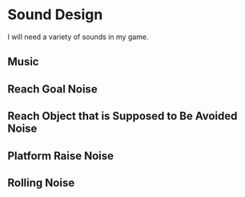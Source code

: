 # Sound Design
I will need a variety of sounds in my game.
## Music
## Reach Goal Noise
## Reach Object that is Supposed to Be Avoided Noise
## Platform Raise Noise
## Rolling Noise
